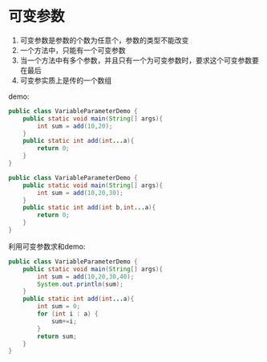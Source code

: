 # 可变参数
1. 可变参数是参数的个数为任意个，参数的类型不能改变
2. 一个方法中，只能有一个可变参数
3. 当一个方法中有多个参数，并且只有一个为可变参数时，要求这个可变参数要在最后        
4. 可变参实质上是传的一个数组

demo:
```java
public class VariableParameterDemo {
    public static void main(String[] args){
        int sum = add(10,20);
    }
    public static int add(int...a){
        return 0;
    }
}
```
```java
public class VariableParameterDemo {
    public static void main(String[] args){
        int sum = add(10,20,30);
    }
    public static int add(int b,int...a){
        return 0;
    }
}
```

利用可变参数求和demo:
```java
public class VariableParameterDemo {
    public static void main(String[] args){
        int sum = add(10,20,30,40);
        System.out.println(sum);
    }
    public static int add(int...a){
        int sum = 0;
        for (int i : a) {
            sum+=i;
        }
        return sum;
    }
}
```